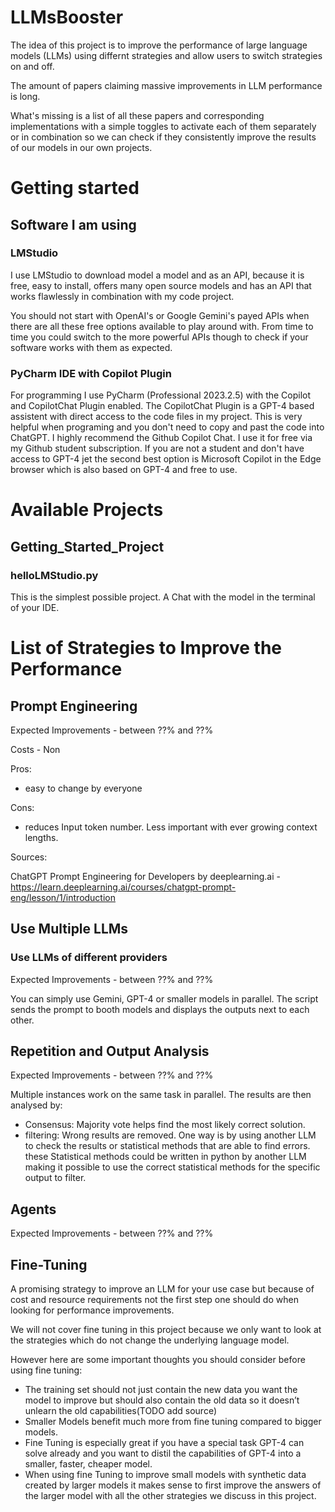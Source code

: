 # LLMsBooster

The idea of this project is to improve the performance of large language models (LLMs) using differnt strategies and allow users to switch strategies on and off.

The amount of papers claiming massive improvements in LLM performance is long.

What's missing is a list of all these papers and corresponding implementations with a simple toggles to activate each of them separately or in combination so we can check if they consistently improve the results of our models in our own projects.

# Getting started

## Software I am using

### LMStudio
I use LMStudio to download model a model and as an API, because it is free, easy to install, offers many open source models and has an API that works flawlessly in combination with my code project.

You should not start with OpenAI's or Google Gemini's payed APIs when there are all these free options available to play around with. 
From time to time you could switch to the more powerful APIs though to check if your software works with them as expected.

### PyCharm IDE with Copilot Plugin
For programming I use PyCharm (Professional 2023.2.5) with the Copilot and CopilotChat Plugin enabled. The CopilotChat Plugin is a GPT-4 based assistent with direct access to the code files in my project. This is very helpful when programing and you don't need to copy and past the code into ChatGPT. I highly recommend the Github Copilot Chat. I use it for free via my Github student subscription. If you are not a student and don't have access to GPT-4 jet the second best option is Microsoft Copilot in the Edge browser which is also based on GPT-4 and free to use.

# Available Projects

## Getting_Started_Project

### helloLMStudio.py 
This is the simplest possible project. A Chat with the model in the terminal of your IDE. 

# List of Strategies to Improve the Performance

## Prompt Engineering

Expected Improvements - between ??% and ??%

Costs - Non

Pros:
- easy to change by everyone

Cons:
- reduces Input token number. Less important with ever growing context lengths.


Sources:

ChatGPT Prompt Engineering for Developers by deeplearning.ai - https://learn.deeplearning.ai/courses/chatgpt-prompt-eng/lesson/1/introduction

## Use Multiple LLMs

### Use LLMs of different providers

Expected Improvements - between ??% and ??%

You can simply use Gemini, GPT-4 or smaller models in parallel. The script sends the prompt to booth models and displays the outputs next to each other.

## Repetition and Output Analysis

Expected Improvements - between ??% and ??%

Multiple instances work on the same task in parallel. The results are then analysed by:

- Consensus: Majority vote helps find the most likely correct solution.
- filtering: Wrong results are removed. One way is by using another LLM to check the results or statistical methods that are able to find errors. these Statistical methods could be written in python by another LLM making it possible to use the correct statistical methods for the specific output to filter.



## Agents

Expected Improvements - between ??% and ??%


## Fine-Tuning

A promising strategy to improve an LLM for your use case but because of cost and resource requirements not the first step one should do when looking for performance improvements.

We will not cover fine tuning in this project because we only want to look at the strategies which do not change the underlying language model.

However here are some important thoughts you should consider before using fine tuning:
- The training set should not just contain the new data you want the model to improve but should also contain the old data so it doesn’t unlearn the old capabilities(TODO add source)
- Smaller Models benefit much more from fine tuning compared to bigger models.
- Fine Tuning is especially great if you have a special task GPT-4 can solve already and you want to distil the capabilities of GPT-4 into a smaller, faster, cheaper model.
- When using fine Tuning to improve small models with synthetic data created by larger models it makes sense to first improve the answers of the larger model with all the other strategies we discuss in this project.



